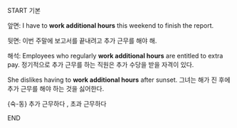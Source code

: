 START
기본

앞면:
I have to **work additional hours** this weekend to finish the report.

뒷면:
이번 주말에 보고서를 끝내려고 추가 근무를 해야 해.

해석:
Employees who regularly **work additional hours** are entitled to extra pay. 
정기적으로 추가 근무를 하는 직원은 추가 수당을 받을 자격이 있다. 

She dislikes having to **work additional hours** after sunset. 
그녀는 해가 진 후에 추가 근무를 해야 하는 것을 싫어한다. 

{숙-동} 추가 근무하다 , 초과 근무하다
<!--ID: 1746269087034-->
END